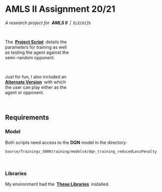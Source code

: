 
# AMLS II Assignment 20/21
*A research project for **AMLS II** |* `ELEC0135`

<br>

The **[Project Script]** details the <br>
parameters for training as well <br>
as testing the agent against the <br>
semi - random opponent.

<br>

Just for fun, I also included an <br>
**[Alternate Version]** with which <br>
the user can play either as the <br>
agent or opponent.

<br>

## Requirements

### Model

Both scripts need access to the **DQN** model in the directory:

`Source/Trainings_500Ktraining/models4/dqn_training_reducedLossPenalty`

<br>

### Libraries

My environment had the **[These Libraries]** installed.


<!----------------------------------------------------------------------------->

[Project Script]: Source/connect4_submission.ipynb
[Alternate Version]: Source/connect4_PlayTheAgent.ipynb
[These Libraries]: Libraries.yaml